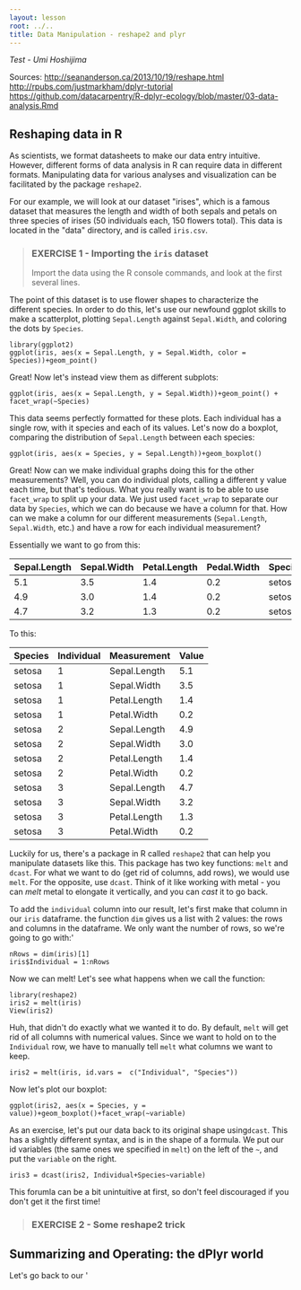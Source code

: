 ```yaml
---
layout: lesson
root: ../..
title: Data Manipulation - reshape2 and plyr
---
```


*Test - Umi Hoshijima* 

Sources: http://seananderson.ca/2013/10/19/reshape.html
http://rpubs.com/justmarkham/dplyr-tutorial
https://github.com/datacarpentry/R-dplyr-ecology/blob/master/03-data-analysis.Rmd


Reshaping data in R
-----

As scientists, we format datasheets to make our data entry intuitive. However, different forms of data analysis in R can require data in different formats. Manipulating data for various analyses and visualization can be facilitated by the package `reshape2`.

For our example, we will look at our dataset "irises", which is a famous dataset that measures the length and width of both sepals and petals on three species of irises (50 individuals each, 150 flowers total). This data is located in the "data" directory, and is called `iris.csv`. 

> ### EXERCISE 1 - Importing the `iris` dataset
>
> Import the data using the R console commands, and look at the first several lines.

The point of this dataset is to use flower shapes to characterize the different species. In order to do this, let's use our newfound ggplot skills to make a scatterplot, plotting `Sepal.Length` against `Sepal.Width`, and coloring the dots by `Species`. 

    library(ggplot2)
    ggplot(iris, aes(x = Sepal.Length, y = Sepal.Width, color = Species))+geom_point()

Great! Now let's instead view them as different subplots:

    ggplot(iris, aes(x = Sepal.Length, y = Sepal.Width))+geom_point() + facet_wrap(~Species)

This data seems perfectly formatted for these plots. Each individual has a single row, with it species and each of its values. Let's now do a boxplot, comparing the distribution of `Sepal.Length` between each species:

    ggplot(iris, aes(x = Species, y = Sepal.Length))+geom_boxplot()

Great! Now can we make individual graphs doing this for the other measurements? Well, you can do individual plots, calling a different y value each time, but that's tedious. What you really want is to be able to use `facet_wrap` to split up your data. We just used `facet_wrap` to separate our data by `Species`, which we can do because we have a column for that. How can we make a column for our different measurements (`Sepal.Length`, `Sepal.Width`, etc.) and have a row for each individual measurement?

Essentially we want to go from this: 


| Sepal.Length | Sepal.Width | Petal.Length | Pedal.Width | Species |
|--------------|-------------|--------------|-------------|---------|
| 5.1          | 3.5         | 1.4          | 0.2         | setosa  |
| 4.9          | 3.0         | 1.4          | 0.2         | setosa  |
| 4.7          | 3.2         | 1.3          | 0.2         | setosa  |

To this:

| Species | Individual | Measurement  | Value |
|---------|------------|--------------|-------|
| setosa  | 1          | Sepal.Length | 5.1   |
| setosa  | 1          | Sepal.Width  | 3.5   |
| setosa  | 1          | Petal.Length | 1.4   |
| setosa  | 1          | Petal.Width  | 0.2   |
| setosa  | 2          | Sepal.Length | 4.9   |
| setosa  | 2          | Sepal.Width  | 3.0   |
| setosa  | 2          | Petal.Length | 1.4   |
| setosa  | 2          | Petal.Width  | 0.2   |
| setosa  | 3          | Sepal.Length | 4.7   |
| setosa  | 3          | Sepal.Width  | 3.2   |
| setosa  | 3          | Petal.Length | 1.3   |
| setosa  | 3          | Petal.Width  | 0.2   |

Luckily for us, there's a package in R called `reshape2` that can help you manipulate datasets like this. This package has two key functions: `melt` and `dcast`. For what we want to do (get rid of columns, add rows), we would use `melt`. For the opposite, use `dcast`. Think of it like working with metal - you can *melt* metal to elongate it vertically, and you can *cast* it to go back.

To add the `individual` column into our result, let's first make that column in our `iris` dataframe. the function `dim` gives us a list with 2 values: the rows and columns in the dataframe. We only want the number of rows, so we're going to go with:'

    nRows = dim(iris)[1]
    iris$Individual = 1:nRows

Now we can melt! Let's see what happens when we call the function:

    library(reshape2)
    iris2 = melt(iris)
    View(iris2)

Huh, that didn't do exactly what we wanted it to do. By default, `melt` will get rid of all columns with numerical values. Since we want to hold on to the `Individual` row, we have to manually tell `melt` what columns we want to keep.

    iris2 = melt(iris, id.vars =  c("Individual", "Species"))

Now let's plot our boxplot:

    ggplot(iris2, aes(x = Species, y = value))+geom_boxplot()+facet_wrap(~variable)

As an exercise, let's put our data back to its original shape using`dcast`. This has a slightly different syntax, and is in the shape of a formula. We put our id variables (the same ones we specified in `melt`) on the left of the `~`, and put the `variable` on the right. 

    iris3 = dcast(iris2, Individual+Species~variable)

This forumla can be a bit unintuitive at first, so don't feel discouraged if you don't get it the first time!

> ### EXERCISE 2 - Some reshape2 trick
>
> 

Summarizing and Operating: the dPlyr world
---------------------------------

Let's go back to our '


